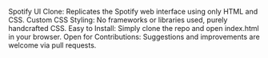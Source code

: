 Spotify UI Clone: Replicates the Spotify web interface using only HTML and CSS.
Custom CSS Styling: No frameworks or libraries used, purely handcrafted CSS.
Easy to Install: Simply clone the repo and open index.html in your browser.
Open for Contributions: Suggestions and improvements are welcome via pull requests.
